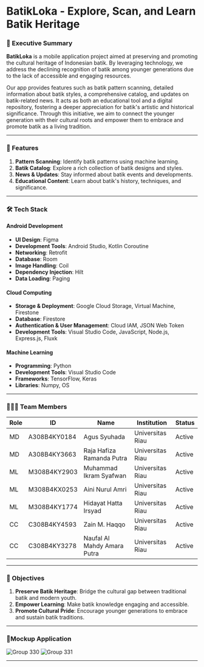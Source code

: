 # BatikLoka - Explore, Scan, and Learn Batik Heritage

### 📜 Executive Summary

**BatikLoka** is a mobile application project aimed at preserving and promoting the cultural heritage of Indonesian batik. By leveraging technology, we address the declining recognition of batik among younger generations due to the lack of accessible and engaging resources.

Our app provides features such as batik pattern scanning, detailed information about batik styles, a comprehensive catalog, and updates on batik-related news. It acts as both an educational tool and a digital repository, fostering a deeper appreciation for batik's artistic and historical significance. Through this initiative, we aim to connect the younger generation with their cultural roots and empower them to embrace and promote batik as a living tradition.

---

### 🚀 Features

1. **Pattern Scanning**: Identify batik patterns using machine learning.
2. **Batik Catalog**: Explore a rich collection of batik designs and styles.
3. **News & Updates**: Stay informed about batik events and developments.
4. **Educational Content**: Learn about batik's history, techniques, and significance.

---

### 🛠️ Tech Stack

#### **Android Development**

- **UI Design**: Figma
- **Development Tools**: Android Studio, Kotlin Coroutine
- **Networking**: Retrofit
- **Database**: Room
- **Image Handling**: Coil
- **Dependency Injection**: Hilt
- **Data Loading**: Paging

#### **Cloud Computing**

- **Storage & Deployment**: Google Cloud Storage, Virtual Machine, Firestone
- **Database**: Firestore
- **Authentication & User Management**: Cloud IAM, JSON Web Token
- **Development Tools**: Visual Studio Code, JavaScript, Node.js, Express.js, Fluxk

#### **Machine Learning**

- **Programming**: Python
- **Development Tools**: Visual Studio Code
- **Frameworks**: TensorFlow, Keras
- **Libraries**: Numpy, OS

---

### 🧑‍🤝‍🧑 Team Members

| Role | ID           | Name                        | Institution      | Status |
| ---- | ------------ | --------------------------- | ---------------- | ------ |
| MD   | A308B4KY0184 | Agus Syuhada                | Universitas Riau | Active |
| MD   | A308B4KY3663 | Raja Hafiza Ramanda Putra   | Universitas Riau | Active |
| ML   | M308B4KY2903 | Muhammad Ikram Syafwan      | Universitas Riau | Active |
| ML   | M308B4KX0253 | Aini Nurul Amri             | Universitas Riau | Active |
| ML   | M308B4KY1774 | Hidayat Hatta Irsyad        | Universitas Riau | Active |
| CC   | C308B4KY4593 | Zain M. Haqqo               | Universitas Riau | Active |
| CC   | C308B4KY3278 | Naufal Al Mahdy Amara Putra | Universitas Riau | Active |

---

### 🌟 Objectives

1. **Preserve Batik Heritage**: Bridge the cultural gap between traditional batik and modern youth.
2. **Empower Learning**: Make batik knowledge engaging and accessible.
3. **Promote Cultural Pride**: Encourage younger generations to embrace and sustain batik traditions.

---

### 📱Mockup Application

![Group 330](https://github.com/user-attachments/assets/9e0f350a-08a0-45a4-a922-7938af1d3084)
![Group 331](https://github.com/user-attachments/assets/51802e51-9f02-4605-99c1-8399eab6018f)

---

<!-- ### 📥 Contribution
We welcome contributions! Follow these steps:
1. Fork the repository.
2. Create a branch for your feature (`git checkout -b feature/your-feature`).
3. Commit your changes (`git commit -m "Add your feature"`).
4. Push to the branch (`git push origin feature/your-feature`).
5. Open a pull request.

---

### 📞 Contact
For any inquiries or collaboration opportunities, please contact us via email: **batikloka.team@gmail.com**

**Let’s preserve and celebrate the legacy of batik together!** -->
